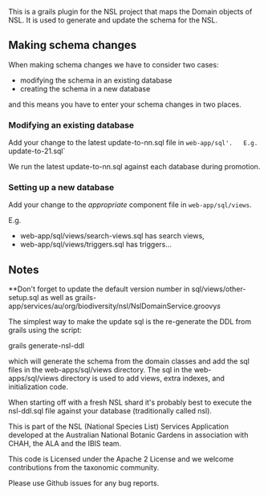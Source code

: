 This is a grails plugin for the NSL project that maps the Domain objects of NSL. It is used to generate and update the
schema for the NSL.

## Making schema changes

When making schema changes we have to consider two cases:

- modifying the schema in an existing database
- creating the schema in a new database

and this means you have to enter your schema changes in two places.

### Modifying an existing database

Add your change to the latest update-to-nn.sql file in `web-app/sql'.  
E.g. `update-to-21.sql`

We run the latest update-to-nn.sql against each database during promotion.

### Setting up a new database

Add your change to the *appropriate* component file in `web-app/sql/views`.

E.g. 
 - web-app/sql/views/search-views.sql has search views,
 - web-app/sql/views/triggers.sql has triggers...


## Notes

**Don't forget to update the default version number in sql/views/other-setup.sql as well as 
grails-app/services/au/org/biodiversity/nsl/NslDomainService.groovy*s*

The simplest way to make the update sql is the re-generate the DDL from grails using the script:

grails generate-nsl-ddl

which will generate the schema from the domain classes and add the sql files in the web-apps/sql/views directory. The 
sql in the web-apps/sql/views directory is used to add views, extra indexes, and initialization code.

When starting off with a fresh NSL shard it's probably best to execute the nsl-ddl.sql file against your database 
(traditionally called nsl).

This is part of the NSL (National Species List) Services Application developed at the Australian National Botanic Gardens in
association with CHAH, the ALA and the IBIS team.

This code is Licensed under the Apache 2 License and we welcome contributions from the taxonomic community.

Please use Github issues for any bug reports.
